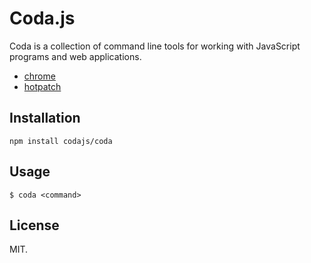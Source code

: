 # Coda.js

Coda is a collection of command line tools for working with JavaScript programs
and web applications.

* [chrome](http://github.com/codajs/coda-chrome)
* [hotpatch](http://github.com/codajs/coda-hotpatch)

## Installation

```console
npm install codajs/coda
```

## Usage

```console
$ coda <command>
```

## License

MIT.
